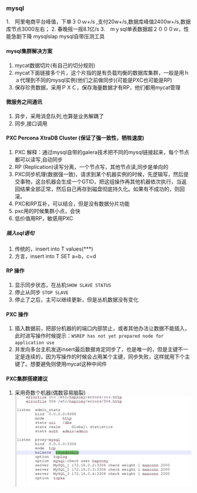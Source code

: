 ### mysql
1.　阿里电商平台峰值，下单３０ｗ+/s ,支付20w+/s,数据库峰值2400w+/s,数据库节点3000左右；
2. 春晚摇一摇8.1亿/s
3.　mｙsql单表数据超２０００ｗ，性能急剧下降
mysqlslap mysql自带压测工具

#### mysql集群解决方案
1. mycat数据切片(有自己的切分规则)
2. mycat下面链接多个片，这个片指的是有负载均衡的数据库集群，一般是用ｈａ代理到不同的mysql实例(他们之前做同步)(可能是PXC也可能是RP)
3. 保存珍贵数据，采用ＰＸＣ，保存海量数据才有RP，他们都用mycat管理

#### 微服务之间通讯
1. 异步，采用消息队列,也算是业务解耦了
2. 同步,接口调用

#### PXC Percona XtraDB Cluster (保证了强一致性，牺牲速度)
1. PXC 解释：通过mysql自带的galera技术把不同的mysql链接起来，每个节点都可以读写,自动同步
2. RP (Replication)读写分离，一个节点写，其他节点读,同步是单向的
3. PXC同步机理(数据强一致)，请求到某个机器实例的时候，先逻辑写，然后提交事物，这台机器会生成一个GTID，把这组操作再其他机器依次执行，当返回结果全部正常，然后自己再存到磁盘彻底持久化。如果有不成功的，则回滚。
4. PXC和RP互补，可以结合，但是没有数据分片功能
5. pxc用的时候集群小点，会快
6. 低价值用RP，敏感用PXC

##### 插入sql语句
1. 传统的，insert into T values(***)
2. 方言，insert into T SET a=b，c=d

#### RP 操作
1. 显示同步状态，在丛机`SHOW SLAVE STATUS`
2. 停止从同步 `STOP SLAVE`
3. 停止了之后，主可以继续更新，但是丛机数据没有变化

#### PXC 操作
1. 插入数据前，把部分机器的的端口内部禁止，或者其他办法让数据不能插入，此时进写操作时候提示：`WSREP has not yet prepared node for application use`
2. 并发向多台主机发送insert最后数据肯定同步了，也是唯一的，但是主键不一定是连续的，因为写操作的时候会占用某个主键，同步失败，这样就用下个主键了。想要避免则使用mycat这种中间件

#### PXC集群搭建建议
1. 采用奇数个机器(偶数容易脑裂)
![avatar](./ha-admin-tcp.jpg)
